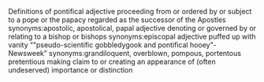 Definitions of pontifical
adjective proceeding from or ordered by or subject to a pope or the papacy regarded as the successor of the Apostles
synonyms:apostolic, apostolical, papal
adjective denoting or governed by or relating to a bishop or bishops
synonyms:episcopal
adjective puffed up with vanity
“"pseudo-scientific gobbledygook and pontifical hooey"- Newsweek”
synonyms:grandiloquent, overblown, pompous, portentous
pretentious
making claim to or creating an appearance of (often undeserved) importance or distinction